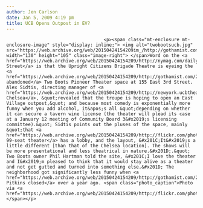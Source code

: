 ```yaml
---
author: Jen Carlson
date: Jan 5, 2009 4:19 pm
title: UCB Opens Outpost in EV?
---
```


	
										<p><span class="mt-enclosure mt-enclosure-image" style="display: inline;"> <img alt="twobootsucb.jpg" src="https://web.archive.org/web/20150424154209im_/http://gothamist.com/attachments/arts_jen/twobootsucb.jpg" width="130" height="105" class="image-right"> </span>Word on the <a href="https://web.archive.org/web/20150424154209/http://nymag.com/daily/food/2009/01/upright_citizens_brigade_theat.html">Grub Street</a> is that the Upright Citizens Brigade Theatre is eyeing the <a href="https://web.archive.org/web/20150424154209/http://gothamist.com/2008/11/10/rip_two_boots_pioneer_theater_east.php">now-abandoned</a> Two Boots Pioneer Theater space at 155 East 3rd Street. Alex Sidtis, directing manager of <a href="https://web.archive.org/web/20150424154209/http://newyork.ucbtheatre.com/">UCB-Chelsea</a>, &quot;revealed that the troupe is hoping to open an East Village outpost,&quot; and because most comedy is exponentially more funny when you add alcohol, it&apos;s all &quot;depending on whether it can secure a tavern wine license (the theater will plead its case at a January 12 meeting of Community Board 3&#x2019;s licensing committee).&quot; Sidtis points out the pluses of the space, mainly &quot;that <a href="https://web.archive.org/web/20150424154209/http://flickr.com/photos/11273693@N00/2855140364/">the 99-seat theater</a> has a lobby, and the layout, &#x201C;It&#x2019;s a little different [than that of the Chelsea location]. The shows will be more presentational and less theatrical in nature.&#x201D;.&quot; Two Boots owner Phil Hartman told the site, &#x201C;I love the theater and I&#x2019;m pleased to think that it would stay alive as a theater and not get gutted and turned into something else.&#x201D; The neighborhood got significantly less funny when <a href="https://web.archive.org/web/20150424154209/http://gothamist.com/2007/09/27/mos_to_close.php">Mo Pitkins closed</a> over a year ago. <span class="photo_caption">Photo via <a href="https://web.archive.org/web/20150424154209/http://flickr.com/photos/newyorkdailyhoto/2604783074/">NYDailyPhoto</a>.</span></p>					
										
									
				